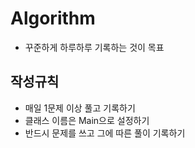 # Algorithm
- 꾸준하게 하루하루 기록하는 것이 목표

## 작성규칙
- 매일 1문제 이상 풀고 기록하기
- 클래스 이름은 Main으로 설정하기
- 반드시 문제를 쓰고 그에 따른 풀이 기록하기